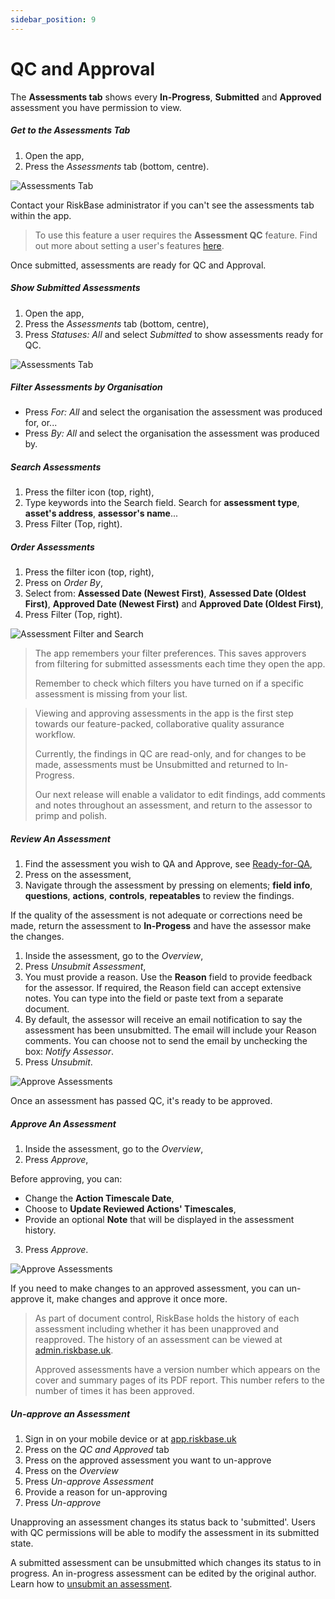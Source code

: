 ```yaml
---
sidebar_position: 9
---
```

# QC and Approval

The **Assessments tab** shows every **In-Progress**, **Submitted** and **Approved** assessment you have permission to view.

##### Get to the Assessments Tab

1. Open the app,
1. Press the *Assessments* tab (bottom, centre).

![Assessments Tab](/img/support/app/qc/assessmentTab.webp "Assessments Tab")

Contact your RiskBase administrator if you can't see the assessments tab within the app.

> To use this feature a user requires the **Assessment QC** feature. Find out more about setting a user's features [here](https://dev.riskbase.uk/support/admin/features-and-access#features).

Once submitted, assessments are ready for QC and Approval.

##### Show Submitted Assessments

1. Open the app,
1. Press the *Assessments* tab (bottom, centre),
1. Press *Statuses: All* and select *Submitted* to show assessments ready for QC.

![Assessments Tab](/img/support/app/qc/assessmentTabStatuses.webp "Assessments Tab")

##### Filter Assessments by Organisation

* Press *For: All* and select the organisation the assessment was produced for, or...
* Press *By: All* and select the organisation the assessment was produced by.

##### Search Assessments

1. Press the filter icon (top, right),
1. Type keywords into the Search field. Search for **assessment type**, **asset's address**, **assessor's name**...
1. Press Filter (Top, right).

##### Order Assessments

1. Press the filter icon (top, right),
1. Press on *Order By*,
1. Select from: **Assessed Date (Newest First)**, **Assessed Date (Oldest First)**, **Approved Date (Newest First)** and **Approved Date (Oldest First)**,
1. Press Filter (Top, right).

![Assessment Filter and Search](/img/support/app/qc/filter.webp "Assessment Filter and Search")

> The app remembers your filter preferences. This saves approvers from filtering for submitted assessments each time they open the app.
>
> Remember to check which filters you have turned on if a specific assessment is missing from your list.

> Viewing and approving assessments in the app is the first step towards our feature-packed, collaborative quality assurance workflow.
>
> Currently, the findings in QC are read-only, and for changes to be made, assessments must be Unsubmitted and returned to In-Progress.
>
> Our next release will enable a validator to edit findings, add comments and notes throughout an assessment, and return to the assessor to primp and polish.

##### Review An Assessment

1. Find the assessment you wish to QA and Approve, see [Ready-for-QA](#ready-for-qa),
1. Press on the assessment,
1. Navigate through the assessment by pressing on elements; **field info**, **questions**, **actions**, **controls**, **repeatables** to review the findings.

If the quality of the assessment is not adequate or corrections need be made, return the assessment to **In-Progess** and have the assessor make the changes.

1. Inside the assessment, go to the *Overview*,
1. Press *Unsubmit Assessment*,
1. You must provide a reason. Use the **Reason** field to provide feedback for the assessor. If required, the Reason field can accept extensive notes. You can type into the field or paste text from a separate document.
1. By default, the assessor will receive an email notification to say the assessment has been unsubmitted. The email will include your Reason comments. You can choose not to send the email by unchecking the box: *Notify Assessor*.
1. Press *Unsubmit*.

![Approve Assessments](/img/support/app/qc/unsubmit.webp "Approve Assessments")

Once an assessment has passed QC, it's ready to be approved.

##### Approve An Assessment

1. Inside the assessment, go to the *Overview*,
1. Press *Approve*,

Before approving, you can:

* Change the **Action Timescale Date**,
* Choose to **Update Reviewed Actions' Timescales**,
* Provide an optional **Note** that will be displayed in the assessment history.

3. Press *Approve*.

![Approve Assessments](/img/support/app/qc/approve.webp "Approve Assessments")


If you need to make changes to an approved assessment, you can un-approve it, make changes and approve it once more.

> As part of document control, RiskBase holds the history of each assessment including whether it has been unapproved and reapproved. The history of an assessment can be viewed at [admin.riskbase.uk](https://admin.riskbase.uk).
>
> Approved assessments have a version number which appears on the cover and summary pages of its PDF report. This number refers to the number of times it has been approved.

##### Un-approve an Assessment

1. Sign in on your mobile device or at [app.riskbase.uk](https://app.riskbase.uk)
1. Press on the *QC and Approved* tab
1. Press on the approved assessment you want to un-approve
1. Press on the *Overview*
1. Press *Un-approve Assessment*
1. Provide a reason for un-approving
1. Press *Un-approve*

Unapproving an assessment changes its status back to 'submitted'. Users with QC permissions will be able to modify the assessment in its submitted state.

A submitted assessment can be unsubmitted which changes its status to in progress. An in-progress assessment can be edited by the original author. Learn how to [unsubmit an assessment](#unsubmit-assessment).
